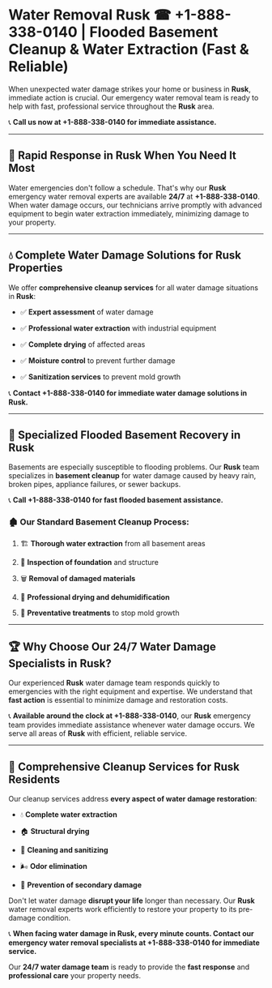 # Water Removal Rusk ☎ +1-888-338-0140 | Flooded Basement Cleanup & Water Extraction (Fast & Reliable)

When unexpected water damage strikes your home or business in **Rusk**, immediate action is crucial. Our emergency water removal team is ready to help with fast, professional service throughout the **Rusk** area. 

📞 **Call us now at +1-888-338-0140 for immediate assistance.**
---
## 🚀 Rapid Response in Rusk When You Need It Most
Water emergencies don't follow a schedule. That's why our **Rusk** emergency water removal experts are available **24/7** at **+1-888-338-0140**. When water damage occurs, our technicians arrive promptly with advanced equipment to begin water extraction immediately, minimizing damage to your property.
---
## 💧 Complete Water Damage Solutions for Rusk Properties
We offer **comprehensive cleanup services** for all water damage situations in **Rusk**:
- ✅ **Expert assessment** of water damage  
- ✅ **Professional water extraction** with industrial equipment  
- ✅ **Complete drying** of affected areas  
- ✅ **Moisture control** to prevent further damage  
- ✅ **Sanitization services** to prevent mold growth  
📞 **Contact +1-888-338-0140 for immediate water damage solutions in Rusk.**
---
## 🌊 Specialized Flooded Basement Recovery in Rusk
Basements are especially susceptible to flooding problems. Our **Rusk** team specializes in **basement cleanup** for water damage caused by heavy rain, broken pipes, appliance failures, or sewer backups. 
📞 **Call +1-888-338-0140 for fast flooded basement assistance.**
### 🏚️ Our Standard Basement Cleanup Process:
1. 🏗️ **Thorough water extraction** from all basement areas  
2. 🔎 **Inspection of foundation** and structure  
3. 🗑️ **Removal of damaged materials**  
4. 💨 **Professional drying and dehumidification**  
5. 🚫 **Preventative treatments** to stop mold growth  
---
## 🏆 Why Choose Our 24/7 Water Damage Specialists in Rusk?
Our experienced **Rusk** water damage team responds quickly to emergencies with the right equipment and expertise. We understand that **fast action** is essential to minimize damage and restoration costs.
📞 **Available around the clock at +1-888-338-0140**, our **Rusk** emergency team provides immediate assistance whenever water damage occurs. We serve all areas of **Rusk** with efficient, reliable service.
---
## 🧹 Comprehensive Cleanup Services for Rusk Residents
Our cleanup services address **every aspect of water damage restoration**:
- 💧 **Complete water extraction**  
- 🏠 **Structural drying**  
- 🧼 **Cleaning and sanitizing**  
- 🌬️ **Odor elimination**  
- 🚫 **Prevention of secondary damage**  
Don't let water damage **disrupt your life** longer than necessary. Our **Rusk** water removal experts work efficiently to restore your property to its pre-damage condition.
📞 **When facing water damage in Rusk, every minute counts. Contact our emergency water removal specialists at +1-888-338-0140 for immediate service.**
Our **24/7 water damage team** is ready to provide the **fast response** and **professional care** your property needs.
